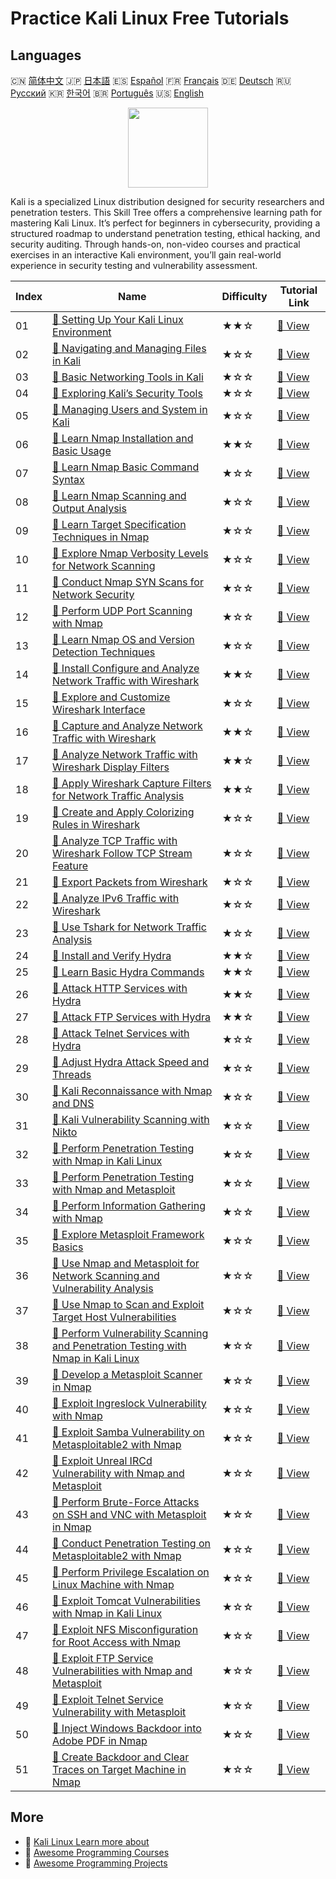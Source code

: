# Practice Kali Linux Free Tutorials

## Languages

🇨🇳 [简体中文](README_zh.md) 🇯🇵 [日本語](README_ja.md) 🇪🇸 [Español](README_es.md) 🇫🇷 [Français](README_fr.md) 🇩🇪 [Deutsch](README_de.md) 🇷🇺 [Русский](README_ru.md) 🇰🇷 [한국어](README_ko.md) 🇧🇷 [Português](README_pt.md) 🇺🇸 [English](README.md) 

<div align="center">
<img width="128px" src="https://file.labex.io/path/nJIFH3qqCckt.png">
</div>

Kali is a specialized Linux distribution designed for security researchers and penetration testers. This Skill Tree offers a comprehensive learning path for mastering Kali Linux. It’s perfect for beginners in cybersecurity, providing a structured roadmap to understand penetration testing, ethical hacking, and security auditing. Through hands-on, non-video courses and practical exercises in an interactive Kali environment, you’ll gain real-world experience in security testing and vulnerability assessment.

|   Index | Name                                                                                                                                                                                                          | Difficulty   | Tutorial Link                                                                                                                       |
|---------|---------------------------------------------------------------------------------------------------------------------------------------------------------------------------------------------------------------|--------------|-------------------------------------------------------------------------------------------------------------------------------------|
|      01 | [📖 Setting Up Your Kali Linux Environment](https://labex.io/en/tutorials/kali-setting-up-your-kali-linux-environment-552195)                                                                                 | ★★☆          | [🔗 View](https://labex.io/en/tutorials/kali-setting-up-your-kali-linux-environment-552195)                                         |
|      02 | [📖 Navigating and Managing Files in Kali](https://labex.io/en/tutorials/kali-navigating-and-managing-files-in-kali-552194)                                                                                   | ★☆☆          | [🔗 View](https://labex.io/en/tutorials/kali-navigating-and-managing-files-in-kali-552194)                                          |
|      03 | [📖 Basic Networking Tools in Kali](https://labex.io/en/tutorials/kali-basic-networking-tools-in-kali-552191)                                                                                                 | ★☆☆          | [🔗 View](https://labex.io/en/tutorials/kali-basic-networking-tools-in-kali-552191)                                                 |
|      04 | [📖 Exploring Kali’s Security Tools](https://labex.io/en/tutorials/kali-exploring-kali-s-security-tools-552192)                                                                                               | ★☆☆          | [🔗 View](https://labex.io/en/tutorials/kali-exploring-kali-s-security-tools-552192)                                                |
|      05 | [📖 Managing Users and System in Kali](https://labex.io/en/tutorials/kali-managing-users-and-system-in-kali-552193)                                                                                           | ★☆☆          | [🔗 View](https://labex.io/en/tutorials/kali-managing-users-and-system-in-kali-552193)                                              |
|      06 | [📖 Learn Nmap Installation and Basic Usage](https://labex.io/en/tutorials/nmap-learn-nmap-installation-and-basic-usage-415924)                                                                               | ★★☆          | [🔗 View](https://labex.io/en/tutorials/nmap-learn-nmap-installation-and-basic-usage-415924)                                        |
|      07 | [📖 Learn Nmap Basic Command Syntax](https://labex.io/en/tutorials/nmap-learn-nmap-basic-command-syntax-415919)                                                                                               | ★☆☆          | [🔗 View](https://labex.io/en/tutorials/nmap-learn-nmap-basic-command-syntax-415919)                                                |
|      08 | [📖 Learn Nmap Scanning and Output Analysis](https://labex.io/en/tutorials/nmap-learn-nmap-scanning-and-output-analysis-415926)                                                                               | ★☆☆          | [🔗 View](https://labex.io/en/tutorials/nmap-learn-nmap-scanning-and-output-analysis-415926)                                        |
|      09 | [📖 Learn Target Specification Techniques in Nmap](https://labex.io/en/tutorials/nmap-learn-target-specification-techniques-in-nmap-415935)                                                                   | ★☆☆          | [🔗 View](https://labex.io/en/tutorials/nmap-learn-target-specification-techniques-in-nmap-415935)                                  |
|      10 | [📖 Explore Nmap Verbosity Levels for Network Scanning](https://labex.io/en/tutorials/nmap-explore-nmap-verbosity-levels-for-network-scanning-415939)                                                         | ★☆☆          | [🔗 View](https://labex.io/en/tutorials/nmap-explore-nmap-verbosity-levels-for-network-scanning-415939)                             |
|      11 | [📖 Conduct Nmap SYN Scans for Network Security](https://labex.io/en/tutorials/nmap-conduct-nmap-syn-scans-for-network-security-415934)                                                                       | ★☆☆          | [🔗 View](https://labex.io/en/tutorials/nmap-conduct-nmap-syn-scans-for-network-security-415934)                                    |
|      12 | [📖 Perform UDP Port Scanning with Nmap](https://labex.io/en/tutorials/nmap-perform-udp-port-scanning-with-nmap-415938)                                                                                       | ★☆☆          | [🔗 View](https://labex.io/en/tutorials/nmap-perform-udp-port-scanning-with-nmap-415938)                                            |
|      13 | [📖 Learn Nmap OS and Version Detection Techniques](https://labex.io/en/tutorials/nmap-learn-nmap-os-and-version-detection-techniques-415925)                                                                 | ★☆☆          | [🔗 View](https://labex.io/en/tutorials/nmap-learn-nmap-os-and-version-detection-techniques-415925)                                 |
|      14 | [📖 Install Configure and Analyze Network Traffic with Wireshark](https://labex.io/en/tutorials/wireshark-install-configure-and-analyze-network-traffic-with-wireshark-415947)                                | ★★☆          | [🔗 View](https://labex.io/en/tutorials/wireshark-install-configure-and-analyze-network-traffic-with-wireshark-415947)              |
|      15 | [📖 Explore and Customize Wireshark Interface](https://labex.io/en/tutorials/wireshark-explore-and-customize-wireshark-interface-415949)                                                                      | ★☆☆          | [🔗 View](https://labex.io/en/tutorials/wireshark-explore-and-customize-wireshark-interface-415949)                                 |
|      16 | [📖 Capture and Analyze Network Traffic with Wireshark](https://labex.io/en/tutorials/wireshark-capture-and-analyze-network-traffic-with-wireshark-415956)                                                    | ★★☆          | [🔗 View](https://labex.io/en/tutorials/wireshark-capture-and-analyze-network-traffic-with-wireshark-415956)                        |
|      17 | [📖 Analyze Network Traffic with Wireshark Display Filters](https://labex.io/en/tutorials/wireshark-analyze-network-traffic-with-wireshark-display-filters-415944)                                            | ★★☆          | [🔗 View](https://labex.io/en/tutorials/wireshark-analyze-network-traffic-with-wireshark-display-filters-415944)                    |
|      18 | [📖 Apply Wireshark Capture Filters for Network Traffic Analysis](https://labex.io/en/tutorials/wireshark-apply-wireshark-capture-filters-for-network-traffic-analysis-415940)                                | ★★☆          | [🔗 View](https://labex.io/en/tutorials/wireshark-apply-wireshark-capture-filters-for-network-traffic-analysis-415940)              |
|      19 | [📖 Create and Apply Colorizing Rules in Wireshark](https://labex.io/en/tutorials/wireshark-create-and-apply-colorizing-rules-in-wireshark-415941)                                                            | ★☆☆          | [🔗 View](https://labex.io/en/tutorials/wireshark-create-and-apply-colorizing-rules-in-wireshark-415941)                            |
|      20 | [📖 Analyze TCP Traffic with Wireshark Follow TCP Stream Feature](https://labex.io/en/tutorials/wireshark-analyze-tcp-traffic-with-wireshark-follow-tcp-stream-feature-415946)                                | ★☆☆          | [🔗 View](https://labex.io/en/tutorials/wireshark-analyze-tcp-traffic-with-wireshark-follow-tcp-stream-feature-415946)              |
|      21 | [📖 Export Packets from Wireshark](https://labex.io/en/tutorials/wireshark-export-packets-from-wireshark-415945)                                                                                              | ★☆☆          | [🔗 View](https://labex.io/en/tutorials/wireshark-export-packets-from-wireshark-415945)                                             |
|      22 | [📖 Analyze IPv6 Traffic with Wireshark](https://labex.io/en/tutorials/wireshark-analyze-ipv6-traffic-with-wireshark-415950)                                                                                  | ★☆☆          | [🔗 View](https://labex.io/en/tutorials/wireshark-analyze-ipv6-traffic-with-wireshark-415950)                                       |
|      23 | [📖 Use Tshark for Network Traffic Analysis](https://labex.io/en/tutorials/wireshark-use-tshark-for-network-traffic-analysis-415942)                                                                          | ★☆☆          | [🔗 View](https://labex.io/en/tutorials/wireshark-use-tshark-for-network-traffic-analysis-415942)                                   |
|      24 | [📖 Install and Verify Hydra](https://labex.io/en/tutorials/hydra-install-and-verify-hydra-549917)                                                                                                            | ★★☆          | [🔗 View](https://labex.io/en/tutorials/hydra-install-and-verify-hydra-549917)                                                      |
|      25 | [📖 Learn Basic Hydra Commands](https://labex.io/en/tutorials/hydra-learn-basic-hydra-commands-549918)                                                                                                        | ★★☆          | [🔗 View](https://labex.io/en/tutorials/hydra-learn-basic-hydra-commands-549918)                                                    |
|      26 | [📖 Attack HTTP Services with Hydra](https://labex.io/en/tutorials/hydra-attack-http-services-with-hydra-549915)                                                                                              | ★★☆          | [🔗 View](https://labex.io/en/tutorials/hydra-attack-http-services-with-hydra-549915)                                               |
|      27 | [📖 Attack FTP Services with Hydra](https://labex.io/en/tutorials/hydra-attack-ftp-services-with-hydra-549914)                                                                                                | ★★☆          | [🔗 View](https://labex.io/en/tutorials/hydra-attack-ftp-services-with-hydra-549914)                                                |
|      28 | [📖 Attack Telnet Services with Hydra](https://labex.io/en/tutorials/hydra-attack-telnet-services-with-hydra-549916)                                                                                          | ★☆☆          | [🔗 View](https://labex.io/en/tutorials/hydra-attack-telnet-services-with-hydra-549916)                                             |
|      29 | [📖 Adjust Hydra Attack Speed and Threads](https://labex.io/en/tutorials/hydra-adjust-hydra-attack-speed-and-threads-549913)                                                                                  | ★☆☆          | [🔗 View](https://labex.io/en/tutorials/hydra-adjust-hydra-attack-speed-and-threads-549913)                                         |
|      30 | [📖 Kali Reconnaissance with Nmap and DNS](https://labex.io/en/tutorials/kali-kali-reconnaissance-with-nmap-and-dns-552298)                                                                                   | ★☆☆          | [🔗 View](https://labex.io/en/tutorials/kali-kali-reconnaissance-with-nmap-and-dns-552298)                                          |
|      31 | [📖 Kali Vulnerability Scanning with Nikto](https://labex.io/en/tutorials/kali-kali-vulnerability-scanning-with-nikto-552301)                                                                                 | ★☆☆          | [🔗 View](https://labex.io/en/tutorials/kali-kali-vulnerability-scanning-with-nikto-552301)                                         |
|      32 | [📖 Perform Penetration Testing with Nmap in Kali Linux](https://labex.io/en/tutorials/nmap-perform-penetration-testing-with-nmap-in-kali-linux-416116)                                                       | ★☆☆          | [🔗 View](https://labex.io/en/tutorials/nmap-perform-penetration-testing-with-nmap-in-kali-linux-416116)                            |
|      33 | [📖 Perform Penetration Testing with Nmap and Metasploit](https://labex.io/en/tutorials/nmap-perform-penetration-testing-with-nmap-and-metasploit-416117)                                                     | ★☆☆          | [🔗 View](https://labex.io/en/tutorials/nmap-perform-penetration-testing-with-nmap-and-metasploit-416117)                           |
|      34 | [📖 Perform Information Gathering with Nmap](https://labex.io/en/tutorials/nmap-perform-information-gathering-with-nmap-416118)                                                                               | ★☆☆          | [🔗 View](https://labex.io/en/tutorials/nmap-perform-information-gathering-with-nmap-416118)                                        |
|      35 | [📖 Explore Metasploit Framework Basics](https://labex.io/en/tutorials/explore-metasploit-framework-basics-416119)                                                                                            | ★☆☆          | [🔗 View](https://labex.io/en/tutorials/explore-metasploit-framework-basics-416119)                                                 |
|      36 | [📖 Use Nmap and Metasploit for Network Scanning and Vulnerability Analysis](https://labex.io/en/tutorials/nmap-use-nmap-and-metasploit-for-network-scanning-and-vulnerability-analysis-416120)               | ★☆☆          | [🔗 View](https://labex.io/en/tutorials/nmap-use-nmap-and-metasploit-for-network-scanning-and-vulnerability-analysis-416120)        |
|      37 | [📖 Use Nmap to Scan and Exploit Target Host Vulnerabilities](https://labex.io/en/tutorials/nmap-use-nmap-to-scan-and-exploit-target-host-vulnerabilities-416121)                                             | ★☆☆          | [🔗 View](https://labex.io/en/tutorials/nmap-use-nmap-to-scan-and-exploit-target-host-vulnerabilities-416121)                       |
|      38 | [📖 Perform Vulnerability Scanning and Penetration Testing with Nmap in Kali Linux](https://labex.io/en/tutorials/nmap-perform-vulnerability-scanning-and-penetration-testing-with-nmap-in-kali-linux-416122) | ★☆☆          | [🔗 View](https://labex.io/en/tutorials/nmap-perform-vulnerability-scanning-and-penetration-testing-with-nmap-in-kali-linux-416122) |
|      39 | [📖 Develop a Metasploit Scanner in Nmap](https://labex.io/en/tutorials/nmap-develop-a-metasploit-scanner-in-nmap-416123)                                                                                     | ★☆☆          | [🔗 View](https://labex.io/en/tutorials/nmap-develop-a-metasploit-scanner-in-nmap-416123)                                           |
|      40 | [📖 Exploit Ingreslock Vulnerability with Nmap](https://labex.io/en/tutorials/nmap-exploit-ingreslock-vulnerability-with-nmap-416124)                                                                         | ★☆☆          | [🔗 View](https://labex.io/en/tutorials/nmap-exploit-ingreslock-vulnerability-with-nmap-416124)                                     |
|      41 | [📖 Exploit Samba Vulnerability on Metasploitable2 with Nmap](https://labex.io/en/tutorials/nmap-exploit-samba-vulnerability-on-metasploitable2-with-nmap-416125)                                             | ★☆☆          | [🔗 View](https://labex.io/en/tutorials/nmap-exploit-samba-vulnerability-on-metasploitable2-with-nmap-416125)                       |
|      42 | [📖 Exploit Unreal IRCd Vulnerability with Nmap and Metasploit](https://labex.io/en/tutorials/nmap-exploit-unreal-ircd-vulnerability-with-nmap-and-metasploit-416126)                                         | ★☆☆          | [🔗 View](https://labex.io/en/tutorials/nmap-exploit-unreal-ircd-vulnerability-with-nmap-and-metasploit-416126)                     |
|      43 | [📖 Perform Brute-Force Attacks on SSH and VNC with Metasploit in Nmap](https://labex.io/en/tutorials/nmap-perform-brute-force-attacks-on-ssh-and-vnc-with-metasploit-in-nmap-416127)                         | ★☆☆          | [🔗 View](https://labex.io/en/tutorials/nmap-perform-brute-force-attacks-on-ssh-and-vnc-with-metasploit-in-nmap-416127)             |
|      44 | [📖 Conduct Penetration Testing on Metasploitable2 with Nmap](https://labex.io/en/tutorials/nmap-conduct-penetration-testing-on-metasploitable2-with-nmap-416128)                                             | ★☆☆          | [🔗 View](https://labex.io/en/tutorials/nmap-conduct-penetration-testing-on-metasploitable2-with-nmap-416128)                       |
|      45 | [📖 Perform Privilege Escalation on Linux Machine with Nmap](https://labex.io/en/tutorials/nmap-perform-privilege-escalation-on-linux-machine-with-nmap-416129)                                               | ★☆☆          | [🔗 View](https://labex.io/en/tutorials/nmap-perform-privilege-escalation-on-linux-machine-with-nmap-416129)                        |
|      46 | [📖 Exploit Tomcat Vulnerabilities with Nmap in Kali Linux](https://labex.io/en/tutorials/nmap-exploit-tomcat-vulnerabilities-with-nmap-in-kali-linux-416130)                                                 | ★☆☆          | [🔗 View](https://labex.io/en/tutorials/nmap-exploit-tomcat-vulnerabilities-with-nmap-in-kali-linux-416130)                         |
|      47 | [📖 Exploit NFS Misconfiguration for Root Access with Nmap](https://labex.io/en/tutorials/nmap-exploit-nfs-misconfiguration-for-root-access-with-nmap-416131)                                                 | ★☆☆          | [🔗 View](https://labex.io/en/tutorials/nmap-exploit-nfs-misconfiguration-for-root-access-with-nmap-416131)                         |
|      48 | [📖 Exploit FTP Service Vulnerabilities with Nmap and Metasploit](https://labex.io/en/tutorials/nmap-exploit-ftp-service-vulnerabilities-with-nmap-and-metasploit-416132)                                     | ★☆☆          | [🔗 View](https://labex.io/en/tutorials/nmap-exploit-ftp-service-vulnerabilities-with-nmap-and-metasploit-416132)                   |
|      49 | [📖 Exploit Telnet Service Vulnerability with Metasploit](https://labex.io/en/tutorials/nmap-exploit-telnet-service-vulnerability-with-metasploit-416133)                                                     | ★☆☆          | [🔗 View](https://labex.io/en/tutorials/nmap-exploit-telnet-service-vulnerability-with-metasploit-416133)                           |
|      50 | [📖 Inject Windows Backdoor into Adobe PDF in Nmap](https://labex.io/en/tutorials/nmap-inject-windows-backdoor-into-adobe-pdf-in-nmap-416134)                                                                 | ★☆☆          | [🔗 View](https://labex.io/en/tutorials/nmap-inject-windows-backdoor-into-adobe-pdf-in-nmap-416134)                                 |
|      51 | [📖 Create Backdoor and Clear Traces on Target Machine in Nmap](https://labex.io/en/tutorials/create-backdoor-and-clear-traces-on-target-machine-in-nmap-416135)                                              | ★☆☆          | [🔗 View](https://labex.io/en/tutorials/create-backdoor-and-clear-traces-on-target-machine-in-nmap-416135)                          |

## More

- 🔗 [Kali Linux Learn more about](https://labex.io/en/skilltrees/kali)
- 🔗 [Awesome Programming Courses](https://github.com/labex-labs/awesome-programming-courses)
- 🔗 [Awesome Programming Projects](https://github.com/labex-labs/awesome-programming-projects)

